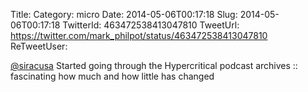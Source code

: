 Title: 
Category: micro
Date: 2014-05-06T00:17:18
Slug: 2014-05-06T00:17:18
TwitterId: 463472538413047810
TweetUrl: https://twitter.com/mark_philpot/status/463472538413047810
ReTweetUser: 

[@siracusa](https://twitter.com/siracusa) Started going through the Hypercritical podcast archives :: fascinating how much and how little has changed